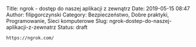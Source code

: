 Title: ngrok - dostęp do naszej aplikacji z zewnątrz
Date: 2019-05-15 08:47
Author: filipgorczynski
Category: Bezpieczeństwo, Dobre praktyki, Programowanie, Sieci komputerowe
Slug: ngrok-dostep-do-naszej-aplikacji-z-zewnatrz
Status: draft

`https://ngrok.com/`
